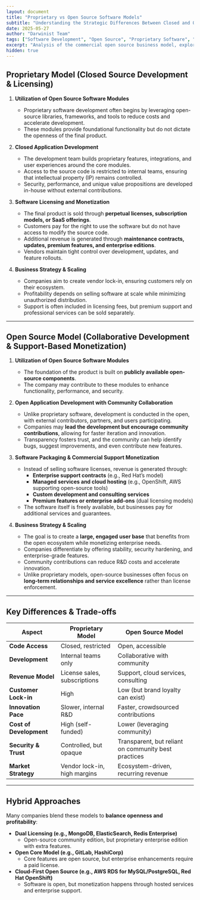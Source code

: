 ```yaml
---
layout: document
title: "Proprietary vs Open Source Software Models"
subtitle: "Understanding the Strategic Differences Between Closed and Open Development Approaches"
date: 2025-05-27
author: "Darwinist Team"
tags: ["Software Development", "Open Source", "Proprietary Software", "Business Models", "Technology Strategy"]
excerpt: "Analysis of the commercial open source business model, exploring how companies balance free community offerings with monetized enterprise services through case studies of Ubuntu Linux and Kubernetes."
hidden: true
---
```


## **Proprietary Model (Closed Source Development & Licensing)**

1. **Utilization of Open Source Software Modules**

   * Proprietary software development often begins by leveraging open-source libraries, frameworks, and tools to reduce costs and accelerate development.  
   * These modules provide foundational functionality but do not dictate the openness of the final product.  
2. **Closed Application Development**

   * The development team builds proprietary features, integrations, and user experiences around the core modules.  
   * Access to the source code is restricted to internal teams, ensuring that intellectual property (IP) remains controlled.  
   * Security, performance, and unique value propositions are developed in-house without external contributions.  
3. **Software Licensing and Monetization**

   * The final product is sold through **perpetual licenses, subscription models, or SaaS offerings**.  
   * Customers pay for the right to use the software but do not have access to modify the source code.  
   * Additional revenue is generated through **maintenance contracts, updates, premium features, and enterprise editions**.  
   * Vendors maintain tight control over development, updates, and feature rollouts.  
4. **Business Strategy & Scaling**

   * Companies aim to create vendor lock-in, ensuring customers rely on their ecosystem.  
   * Profitability depends on selling software at scale while minimizing unauthorized distribution.  
   * Support is often included in licensing fees, but premium support and professional services can be sold separately.

---

## **Open Source Model (Collaborative Development & Support-Based Monetization)**

1. **Utilization of Open Source Software Modules**

   * The foundation of the product is built on **publicly available open-source components**.  
   * The company may contribute to these modules to enhance functionality, performance, and security.  
2. **Open Application Development with Community Collaboration**

   * Unlike proprietary software, development is conducted in the open, with external contributors, partners, and users participating.  
   * Companies may **lead the development but encourage community contributions**, allowing for faster iteration and innovation.  
   * Transparency fosters trust, and the community can help identify bugs, suggest improvements, and even contribute new features.  
3. **Software Packaging & Commercial Support Monetization**

   * Instead of selling software licenses, revenue is generated through:  
     * **Enterprise support contracts** (e.g., Red Hat’s model)  
     * **Managed services and cloud hosting** (e.g., OpenShift, AWS supporting open-source tools)  
     * **Custom development and consulting services**  
     * **Premium features or enterprise add-ons** (dual licensing models)  
   * The software itself is freely available, but businesses pay for additional services and guarantees.  
4. **Business Strategy & Scaling**

   * The goal is to create a **large, engaged user base** that benefits from the open ecosystem while monetizing enterprise needs.  
   * Companies differentiate by offering stability, security hardening, and enterprise-grade features.  
   * Community contributions can reduce R\&D costs and accelerate innovation.  
   * Unlike proprietary models, open-source businesses often focus on **long-term relationships and service excellence** rather than license enforcement.

---

## 

## **Key Differences & Trade-offs**

| Aspect | Proprietary Model | Open Source Model |
| ----- | ----- | ----- |
| **Code Access** | Closed, restricted | Open, accessible |
| **Development** | Internal teams only | Collaborative with community |
| **Revenue Model** | License sales, subscriptions | Support, cloud services, consulting |
| **Customer Lock-in** | High | Low (but brand loyalty can exist) |
| **Innovation Pace** | Slower, internal R\&D | Faster, crowdsourced contributions |
| **Cost of Development** | High (self-funded) | Lower (leveraging community) |
| **Security & Trust** | Controlled, but opaque | Transparent, but reliant on community best practices |
| **Market Strategy** | Vendor lock-in, high margins | Ecosystem-driven, recurring revenue |

---

## **Hybrid Approaches**

Many companies blend these models to **balance openness and profitability**:

* **Dual Licensing (e.g., MongoDB, ElasticSearch, Redis Enterprise)**  
  * Open-source community edition, but proprietary enterprise edition with extra features.  
* **Open Core Model (e.g., GitLab, HashiCorp)**  
  * Core features are open source, but enterprise enhancements require a paid license.  
* **Cloud-First Open Source (e.g., AWS RDS for MySQL/PostgreSQL, Red Hat OpenShift)**  
  * Software is open, but monetization happens through hosted services and enterprise support.